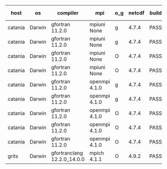 

| host     | os       | compiler                              | mpi                      | o_g        | netcdf        | build       | u_pass          | u_fail          | s_pass            | s_fail            | e_pass             | e_fail             | nuopc_pass       | nuopc_fail       | artifacts link          |
|----------|----------|---------------------------------------|--------------------------|------------|---------------|-------------|-----------------|-----------------|-------------------|-------------------|--------------------|--------------------|------------------|------------------|-------------------------|
| catania | Darwin | gfortran 11.2.0 | mpiuni None  | g | 4.7.4  | PASS | 12530 | 0 | 9 | 0 | 44 | 0 | None | None | <a href="https://github.com/esmf-org/esmf-test-artifacts/tree/eb9f4730123cf1b8b1974ed9c2858d938fdd41a9/develop/gfortran/11.2.0/g/mpiuni/None" target="_blank">eb9f473</a> | 
| catania | Darwin | gfortran 11.2.0 | mpiuni None  | g | 4.7.4  | PASS | 12530 | 0 | 9 | 0 | 44 | 0 | None | None | <a href="https://github.com/esmf-org/esmf-test-artifacts/tree/c41723f3dd6dddd2372bc71d85d7ca4d4d7ccd8c/develop/gfortran/11.2.0/g/mpiuni/None" target="_blank">c41723f</a> | 
| catania | Darwin | gfortran 11.2.0 | mpiuni None  | O | 4.7.4  | PASS | 12530 | 0 | 9 | 0 | 44 | 0 | None | None | <a href="https://github.com/esmf-org/esmf-test-artifacts/tree/1d24ef135db6d6a6b22bd4b243b02642f90c5bb0/develop/gfortran/11.2.0/O/mpiuni/None" target="_blank">1d24ef1</a> | 
| catania | Darwin | gfortran 11.2.0 | mpiuni None  | O | 4.7.4  | PASS | 12530 | 0 | 9 | 0 | 44 | 0 | None | None | <a href="https://github.com/esmf-org/esmf-test-artifacts/tree/e0bba435345ec078d602f7075e8e82db048fe145/develop/gfortran/11.2.0/O/mpiuni/None" target="_blank">e0bba43</a> | 
| catania | Darwin | gfortran 11.2.0 | openmpi 4.1.0  | g | 4.7.4  | PASS | 14197 | 3 | 51 | 0 | 81 | 0 | 56 | 0 | <a href="https://github.com/esmf-org/esmf-test-artifacts/tree/504c9979a6ceb4601d485f71c3bfa8c0c136c108/develop/gfortran/11.2.0/g/openmpi/4.1.0" target="_blank">504c997</a> | 
| catania | Darwin | gfortran 11.2.0 | openmpi 4.1.0  | g | 4.7.4  | PASS | 14197 | 3 | 51 | 0 | 81 | 0 | 56 | 0 | <a href="https://github.com/esmf-org/esmf-test-artifacts/tree/b84cf5e8e02ec0f22da1f957bb21df38e8b08587/develop/gfortran/11.2.0/g/openmpi/4.1.0" target="_blank">b84cf5e</a> | 
| catania | Darwin | gfortran 11.2.0 | openmpi 4.1.0  | O | 4.7.4  | PASS | 14197 | 3 | 51 | 0 | 81 | 0 | 56 | 0 | <a href="https://github.com/esmf-org/esmf-test-artifacts/tree/915e933ffe01f7069e1ae20d40f4e8352763da67/develop/gfortran/11.2.0/O/openmpi/4.1.0" target="_blank">915e933</a> | 
| catania | Darwin | gfortran 11.2.0 | openmpi 4.1.0  | O | 4.7.4  | PASS | 14197 | 3 | 51 | 0 | 81 | 0 | 56 | 0 | <a href="https://github.com/esmf-org/esmf-test-artifacts/tree/d8c1d4cdd3e56f98ef1eaeaf8f044651272c13b1/develop/gfortran/11.2.0/O/openmpi/4.1.0" target="_blank">d8c1d4c</a> | 
| catania | Darwin | gfortran 11.2.0 | openmpi 4.1.0  | O | 4.7.4  | PASS | 14197 | 3 | 51 | 0 | 81 | 0 | 56 | 0 | <a href="https://github.com/esmf-org/esmf-test-artifacts/tree/be2b0905f37bdafbc89ba34bbbd9a35f77327e32/develop/gfortran/11.2.0/O/openmpi/4.1.0" target="_blank">be2b090</a> | 
| grits | Darwin | gfortranclang 12.2.0_14.0.0 | mpich 4.1.1  | O | 4.9.2  | PASS | 14200 | 0 | 51 | 0 | 81 | 0 | 44 | 12 | <a href="https://github.com/esmf-org/esmf-test-artifacts/tree/bed9989789883ebf5767f3fa21e19606164d21b2/develop/gfortranclang/12.2.0_14.0.0/O/mpich/4.1.1" target="_blank">bed9989</a> | 
